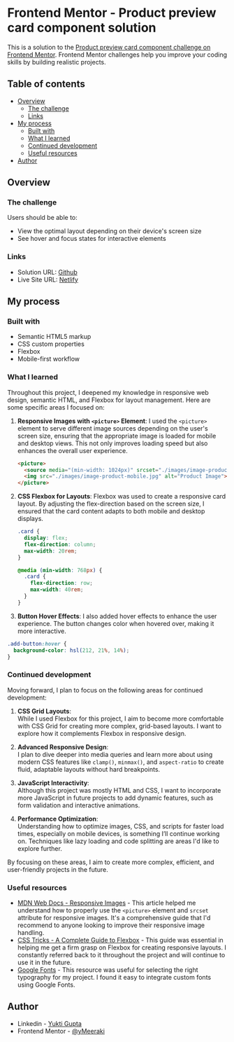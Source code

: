 # Frontend Mentor - Product preview card component solution

This is a solution to the [Product preview card component challenge on Frontend Mentor](https://www.frontendmentor.io/challenges/product-preview-card-component-GO7UmttRfa). Frontend Mentor challenges help you improve your coding skills by building realistic projects. 

## Table of contents

- [Overview](#overview)
  - [The challenge](#the-challenge)
  - [Links](#links)
- [My process](#my-process)
  - [Built with](#built-with)
  - [What I learned](#what-i-learned)
  - [Continued development](#continued-development)
  - [Useful resources](#useful-resources)
- [Author](#author)

## Overview

### The challenge

Users should be able to:

- View the optimal layout depending on their device's screen size
- See hover and focus states for interactive elements

### Links

- Solution URL: [Github](https://github.com/yMeeraki/product-preview-card-component)
- Live Site URL: [Netlify](https://previewproduct-fem.netlify.app)

## My process

### Built with

- Semantic HTML5 markup
- CSS custom properties
- Flexbox
- Mobile-first workflow

### What I learned

Throughout this project, I deepened my knowledge in responsive web design, semantic HTML, and Flexbox for layout management. Here are some specific areas I focused on:

1. **Responsive Images with `<picture>` Element**: 
   I used the `<picture>` element to serve different image sources depending on the user's screen size, ensuring that the appropriate image is loaded for mobile and desktop views. This not only improves loading speed but also enhances the overall user experience.

   ```html
   <picture>
     <source media="(min-width: 1024px)" srcset="./images/image-product-desktop.jpg">
     <img src="./images/image-product-mobile.jpg" alt="Product Image">
   </picture>
   ```

2. **CSS Flexbox for Layouts**:
Flexbox was used to create a responsive card layout. By adjusting the flex-direction based on the screen size, I ensured that the card content adapts to both mobile and desktop displays.

    ```css
    .card {
      display: flex;
      flex-direction: column;
      max-width: 20rem;
    }

    @media (min-width: 768px) {
      .card {
        flex-direction: row;
        max-width: 40rem;
      }
    }
    ```

3. **Button Hover Effects**:
I also added hover effects to enhance the user experience. The button changes color when hovered over, making it more interactive.

```css
.add-button:hover {
  background-color: hsl(212, 21%, 14%);
}
```

### Continued development

Moving forward, I plan to focus on the following areas for continued development:

1. **CSS Grid Layouts**:  
   While I used Flexbox for this project, I aim to become more comfortable with CSS Grid for creating more complex, grid-based layouts. I want to explore how it complements Flexbox in responsive design.

2. **Advanced Responsive Design**:  
   I plan to dive deeper into media queries and learn more about using modern CSS features like `clamp()`, `minmax()`, and `aspect-ratio` to create fluid, adaptable layouts without hard breakpoints.

3. **JavaScript Interactivity**:  
   Although this project was mostly HTML and CSS, I want to incorporate more JavaScript in future projects to add dynamic features, such as form validation and interactive animations.

4. **Performance Optimization**:  
   Understanding how to optimize images, CSS, and scripts for faster load times, especially on mobile devices, is something I’ll continue working on. Techniques like lazy loading and code splitting are areas I'd like to explore further.

By focusing on these areas, I aim to create more complex, efficient, and user-friendly projects in the future.


### Useful resources

- [MDN Web Docs - Responsive Images](https://developer.mozilla.org/en-US/docs/Learn/HTML/Multimedia_and_embedding/Responsive_images) - This article helped me understand how to properly use the `<picture>` element and `srcset` attribute for responsive images. It's a comprehensive guide that I'd recommend to anyone looking to improve their responsive image handling.
- [CSS Tricks - A Complete Guide to Flexbox](https://css-tricks.com/snippets/css/a-guide-to-flexbox/) - This guide was essential in helping me get a firm grasp on Flexbox for creating responsive layouts. I constantly referred back to it throughout the project and will continue to use it in the future.
- [Google Fonts](https://fonts.google.com/) - This resource was useful for selecting the right typography for my project. I found it easy to integrate custom fonts using Google Fonts.


## Author

- Linkedin - [Yukti Gupta](https://www.linkedin.com/in/yukti-gupta-589974195/)
- Frontend Mentor - [@yMeeraki](https://www.frontendmentor.io/profile/yMeeraki)

